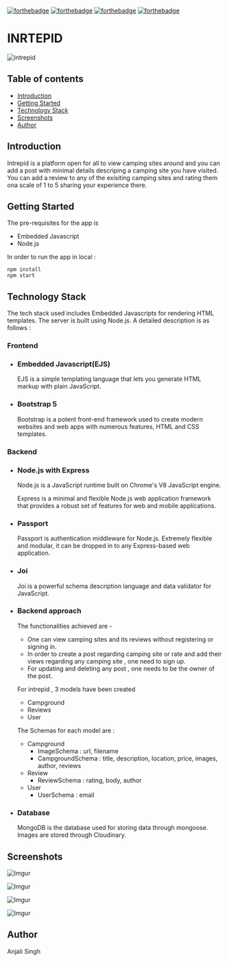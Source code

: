 
[![forthebadge](https://forthebadge.com/images/badges/uses-css.svg)](https://forthebadge.com)
[![forthebadge](https://forthebadge.com/images/badges/uses-js.svg)](https://forthebadge.com)
[![forthebadge](https://forthebadge.com/images/badges/uses-html.svg)](https://forthebadge.com)
[![forthebadge](https://forthebadge.com/images/badges/made-with-javascript.svg)](https://forthebadge.com)
# INRTEPID
![intrepid](https://i.imgur.com/15tVfE4.png?1)
## Table of contents
- [Introduction](#introduction)
- [Getting Started](#getting-started)
- [Technology Stack](#technology-stack)
- [Screenshots](#screenshots)
- [Author](#author)

## Introduction

Intrepid is a platform open for all to view camping sites around and you can add a post with minimal details descriping a camping site you have visited. You can add a review to any of the exisiting camping sites and rating them ona scale of 1 to 5 sharing your experience there.

## Getting Started

The pre-requisites for the app is 
- Embedded Javascript
- Node.js

In order to run the app in local : 
```
npm install
npm start
```

## Technology Stack

The tech stack used includes Embedded Javascripts for rendering HTML templates. The server is built using Node.js. A detailed description is as follows :
### Frontend
- ### Embedded Javascript(EJS)
  EJS is a simple templating language that lets you generate HTML markup with plain JavaScript.

- ### Bootstrap 5
    Bootstrap is a potent front-end framework used to create modern websites and web apps with numerous features, HTML and CSS templates. 

 ### Backend
 - ### Node.js with Express
     Node.js is a JavaScript runtime built on Chrome's V8 JavaScript engine.

    Express is a minimal and flexible Node.js web application framework that provides a robust set of features for web and mobile applications.

- ### Passport
    Passport is authentication middleware for Node.js. Extremely flexible and modular, it can be dropped in to any Express-based web application.

- ### Joi
    Joi is a powerful schema description language and data validator for JavaScript.

- ### Backend approach
    The functionalities achieved are -
    - One can view camping sites and its reviews without registering or signing in.
    - In order to create a post regarding camping site or rate and add their views regarding any camping site , one need to sign up.
    - For updating and deleting any post , one needs to be the owner of the post.

    For intrepid , 3 models have been created
    - Campground
    - Reviews
    - User
    
    The Schemas for each model are : 
    - Campground
        - ImageSchema : url, filename
        - CampgroundSchema : title, description, location, price, images, author, reviews
    - Review 
        - ReviewSchema : rating, body, author
    - User
        - UserSchema : email
    
- ### Database
    MongoDB is the database used for storing data through mongoose.
    Images are stored through Cloudinary.

## Screenshots
![Imgur](https://i.imgur.com/HzVTUYA.png?1)


![Imgur](https://i.imgur.com/VzQGWIT.png?1)


![Imgur](https://i.imgur.com/W73RmTb.png?1)


![Imgur](https://i.imgur.com/kkoGOBt.png?2)


## Author
Anjali Singh

